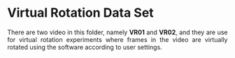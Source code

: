 # Virtual Rotation Data Set
<p align="justify">
  There are two video in this folder, namely <b>VR01</b> and <b>VR02</b>, and they are use for virtual rotation experiments where frames in the video are virtually rotated using the software according to user settings.  
</p>
